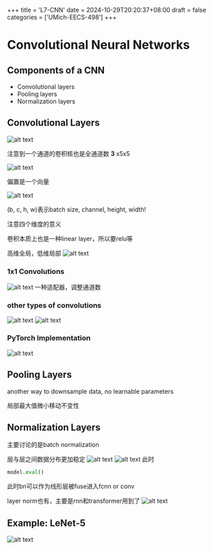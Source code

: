+++
title = 'L7-CNN'
date = 2024-10-29T20:20:37+08:00
draft = false
categories = ['UMich-EECS-498']
+++
# Convolutional Neural Networks

## Components of a CNN

- Convolutional layers
- Pooling layers
- Normalization layers

## Convolutional Layers

![alt text](image.png)

注意到一个通道的卷积核也是全通道数 **3** x5x5

![alt text](image-1.png)

偏置是一个向量

![alt text](image-3.png)

(b, c, h, w)表示batch size, channel, height, width!

注意四个维度的意义

卷积本质上也是一种linear layer，所以要relu等

高维全局，低维局部
![alt text](image-4.png)
### 1x1 Convolutions
![alt text](image-5.png)
一种适配器，调整通道数

### other types of convolutions
![alt text](image-6.png)
![alt text](image-7.png)
### PyTorch Implementation
![alt text](image-8.png)


## Pooling Layers
another way to downsample data, no learnable parameters

局部最大值微小移动不变性

## Normalization Layers
主要讨论的是batch normalization

层与层之间数据分布更加稳定
![alt text](image-10.png)
![alt text](image-11.png)
此时
```python
model.eval()
```
此时bn可以作为线形层被fuse进入fcnn or conv

layer norm也有，主要是rnn和transformer用到了
![alt text](image-12.png)

## Example: LeNet-5
![alt text](image-9.png)


